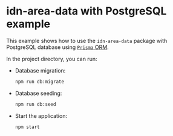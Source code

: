 # idn-area-data with PostgreSQL example

This example shows how to use the `idn-area-data` package with PostgreSQL database using [`Prisma` ORM](https://www.prisma.io/docs).

In the project directory, you can run:

- Database migration:

  ```bash
  npm run db:migrate
  ```

- Database seeding:

  ```bash
  npm run db:seed
  ```

- Start the application:
  ```bash
  npm start
  ```
